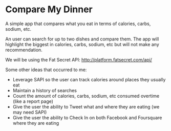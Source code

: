 Compare My Dinner
=================

A simple app that compares what you eat in terms of calories, carbs, sodium, etc.

An user can search for up to two dishes and compare them. The app will highlight the biggest in calories, carbs, sodium, etc but will not make any recommendation.

We will be using the Fat Secret API: http://platform.fatsecret.com/api/

Some other ideas that occurred to me:

- Leverage SAPI so the user can track calories around places they usually eat
- Maintain a history of searches
- Count the amount of calories, carbs, sodium, etc consumed overtime (like a report page)
- Give the user the ability to Tweet what and where they are eating (we may need SAPI)
- Give the user the ability to Check In on both Facebook and Foursquare where they are eating